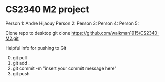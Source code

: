 # CS2340 M2 project

Person 1: Andre Hijaouy
Person 2:
Person 3:
Person 4:
Person 5:

Clone repo to desktop git clone https://github.com/walkman1915/CS2340-M2.git


Helpful info for pushing to Git

0. git pull
1. git add .
2. git commit -m "insert your commit message here"
3. git push 

